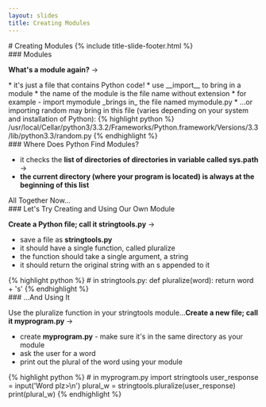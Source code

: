 ```yaml
---
layout: slides
title: Creating Modules 
---
```

<section markdown="block" class="title-slide">
# Creating Modules
{% include title-slide-footer.html %}
</section>

<section markdown="block">
### Modules

__What's a module again?__ &rarr;

<div class="incremental" markdown="block">
* it's just a file that contains Python code!
* use __import__ to bring in a module
* the name of the module is the file name without extension
* for example - import mymodule _brings in_ the file named mymodule.py
* ...or importing random may bring in this file (varies depending on your system and installation of Python):
{% highlight python %}
/usr/local/Cellar/python3/3.3.2/Frameworks/Python.framework/Versions/3.3/lib/python3.3/random.py
{% endhighlight %}
</div>
</section>

<section markdown="block">
### Where Does Python Find Modules?

* it checks the __list of directories of directories in variable called sys.path__ &rarr;
* __the current directory (where your program is located) is always at the beginning of this list__


</section>

<section markdown="block">
All Together Now...
</section>

<section markdown="block">
### Let's Try Creating and Using Our Own Module

__Create a Python file; call it stringtools.py__ &rarr;  

* save a file as  __stringtools.py__
* it should have a single function, called pluralize
* the function should take a single argument, a string
* it should return the original string with an s appended to it 

<div class="incremental" markdown="block">
{% highlight python %}
# in stringtools.py:
def pluralize(word):
    return word + 's'
{% endhighlight %}
</div>
</section>

<section markdown="block">
### ...And Using It

Use the pluralize function in your stringtools module...__Create a new file; call it myprogram.py__ &rarr;

* create __myprogram.py__ - make sure it's in the same directory as your module
* ask the user for a word
* print out the plural of the word using your module

<div class="incremental" markdown="block">
{% highlight python %}
# in myprogram.py
import stringtools
user_response = input('Word plz>\n')
plural_w = stringtools.pluralize(user_response)
print(plural_w)
{% endhighlight %}
</div>
</section>
